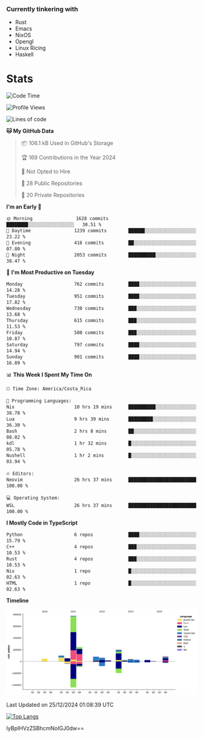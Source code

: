 ### Currently tinkering with
 - Rust
 - Emacs
 - NixOS
 - Opengl
 - Linux Ricing
 - Haskell

# Stats
<!--START_SECTION:waka-->
![Code Time](http://img.shields.io/badge/Code%20Time-1%2C055%20hrs%2043%20mins-blue)

![Profile Views](http://img.shields.io/badge/Profile%20Views-0-blue)

![Lines of code](https://img.shields.io/badge/From%20Hello%20World%20I%27ve%20Written-894.7%20thousand%20lines%20of%20code-blue)

**🐱 My GitHub Data** 

> 📦 106.1 kB Used in GitHub's Storage 
 > 
> 🏆 169 Contributions in the Year 2024
 > 
> 🚫 Not Opted to Hire
 > 
> 📜 28 Public Repositories 
 > 
> 🔑 20 Private Repositories 
 > 
**I'm an Early 🐤** 

```text
🌞 Morning                1628 commits        ████████░░░░░░░░░░░░░░░░░   30.51 % 
🌆 Daytime                1239 commits        ██████░░░░░░░░░░░░░░░░░░░   23.22 % 
🌃 Evening                416 commits         ██░░░░░░░░░░░░░░░░░░░░░░░   07.80 % 
🌙 Night                  2053 commits        ██████████░░░░░░░░░░░░░░░   38.47 % 
```
📅 **I'm Most Productive on Tuesday** 

```text
Monday                   762 commits         ████░░░░░░░░░░░░░░░░░░░░░   14.28 % 
Tuesday                  951 commits         ████░░░░░░░░░░░░░░░░░░░░░   17.82 % 
Wednesday                730 commits         ███░░░░░░░░░░░░░░░░░░░░░░   13.68 % 
Thursday                 615 commits         ███░░░░░░░░░░░░░░░░░░░░░░   11.53 % 
Friday                   580 commits         ███░░░░░░░░░░░░░░░░░░░░░░   10.87 % 
Saturday                 797 commits         ████░░░░░░░░░░░░░░░░░░░░░   14.94 % 
Sunday                   901 commits         ████░░░░░░░░░░░░░░░░░░░░░   16.89 % 
```


📊 **This Week I Spent My Time On** 

```text
🕑︎ Time Zone: America/Costa_Rica

💬 Programming Languages: 
Nix                      10 hrs 19 mins      ██████████░░░░░░░░░░░░░░░   38.78 % 
Lua                      9 hrs 39 mins       █████████░░░░░░░░░░░░░░░░   36.30 % 
Bash                     2 hrs 8 mins        ██░░░░░░░░░░░░░░░░░░░░░░░   08.02 % 
kdl                      1 hr 32 mins        █░░░░░░░░░░░░░░░░░░░░░░░░   05.78 % 
Nushell                  1 hr 2 mins         █░░░░░░░░░░░░░░░░░░░░░░░░   03.94 % 

🔥 Editors: 
Neovim                   26 hrs 37 mins      █████████████████████████   100.00 % 

💻 Operating System: 
WSL                      26 hrs 37 mins      █████████████████████████   100.00 % 
```

**I Mostly Code in TypeScript** 

```text
Python                   6 repos             ████░░░░░░░░░░░░░░░░░░░░░   15.79 % 
C++                      4 repos             ███░░░░░░░░░░░░░░░░░░░░░░   10.53 % 
Rust                     4 repos             ███░░░░░░░░░░░░░░░░░░░░░░   10.53 % 
Nix                      1 repo              █░░░░░░░░░░░░░░░░░░░░░░░░   02.63 % 
HTML                     1 repo              █░░░░░░░░░░░░░░░░░░░░░░░░   02.63 % 
```



**Timeline**

![Lines of Code chart](https://raw.githubusercontent.com/PandeCode/PandeCode/main/assets/bar_graph.png)


 Last Updated on 25/12/2024 01:08:39 UTC
<!--END_SECTION:waka-->
<!-- 
[![PandeCode's GitHub stats](https://github-readme-stats.vercel.app/api?username=PandeCode&theme=dracula&hide_border=true&show_icons=true)](https://github.com/anuraghazra/github-readme-stats)
-->
[![Top Langs](https://github-readme-stats.vercel.app/api/top-langs/?username=PandeCode&layout=compact&theme=dracula&hide_border=true)](https://github.com/anuraghazra/github-readme-stats)

IyBpIHVzZSBhcmNoIGJ0dw==
